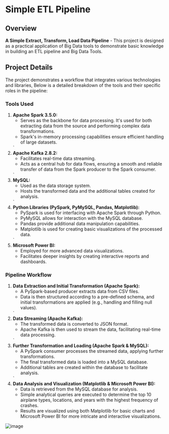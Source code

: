 <h1>Simple ETL Pipeline</h1>

<h2>Overview</h2>

<p><strong>A Simple Extract, Transform, Load Data Pipeline</strong> - This project is designed as a practical application of Big Data tools to demonstrate basic knowledge in building an ETL pipeline and Big Data Tools.</p>

<h2>Project Details</h2>

<p>The project demonstrates a workflow that integrates various technologies and libraries, Below is a detailed breakdown of the tools and their specific roles in the pipeline:</p>

<h3>Tools Used</h3>

<ol>
    <li>
        <strong>Apache Spark 3.5.0:</strong>
        <ul>
            <li>Serves as the backbone for data processing. It's used for both extracting data from the source and performing complex data transformations.</li>
            <li>Spark's in-memory processing capabilities ensure efficient handling of large datasets.</li>
        </ul>
    </li>
`
    <li>
        <strong>Apache Kafka 2.8.2:</strong>
        <ul>
            <li>Facilitates real-time data streaming.</li>
            <li>Acts as a central hub for data flows, ensuring a smooth and reliable transfer of data from the Spark producer to the Spark consumer.</li>
        </ul>
    </li>
`
    <li>
        <strong>MySQL:</strong>
        <ul>
            <li>Used as the data storage system.</li>
            <li>Hosts the transformed data and the additional tables created for analysis.</li>
        </ul>
    </li>
`
    <li>
        <strong>Python Libraries (PySpark, PyMySQL, Pandas, Matplotlib):</strong>
        <ul>
            <li>PySpark is used for interfacing with Apache Spark through Python.</li>
            <li>PyMySQL allows for interaction with the MySQL database.</li>
            <li>Pandas provide additional data manipulation capabilities.</li>
            <li>Matplotlib is used for creating basic visualizations of the processed data.</li>
        </ul>
    </li>
`
    <li>
        <strong>Microsoft Power BI:</strong>
        <ul>
            <li>Employed for more advanced data visualizations.</li>
            <li>Facilitates deeper insights by creating interactive reports and dashboards.</li>
        </ul>
    </li>
</ol>

<h3>Pipeline Workflow</h3>

<ol>
    <li>
        <strong>Data Extraction and Initial Transformation (Apache Spark):</strong>
        <ul>
            <li>A PySpark-based producer extracts data from CSV files.</li>
            <li>Data is then structured according to a pre-defined schema, and initial transformations are applied (e.g., handling and filling null values).</li>
        </ul>
    </li>
`
    <li>
        <strong>Data Streaming (Apache Kafka):</strong>
        <ul>
            <li>The transformed data is converted to JSON format.</li>
            <li>Apache Kafka is then used to stream the data, facilitating real-time data processing.</li>
        </ul>
    </li>
`
    <li>
        <strong>Further Transformation and Loading (Apache Spark & MySQL):</strong>
        <ul>
            <li>A PySpark consumer processes the streamed data, applying further transformations.</li>
            <li>The final transformed data is loaded into a MySQL database.</li>
            <li>Additional tables are created within the database to facilitate analysis.</li>
        </ul>
    </li>
`
    <li>
        <strong>Data Analysis and Visualization (Matplotlib & Microsoft Power BI):</strong>
        <ul>
            <li>Data is retrieved from the MySQL database for analysis.</li>
            <li>Simple analytical queries are executed to determine the top 10 airplane types, locations, and years with the highest frequency of crashes.</li>
            <li>Results are visualized using both Matplotlib for basic charts and Microsoft Power BI for more intricate and interactive visualizations.</li>
        </ul>
    </li>
</ol>

![image](https://github.com/AhmedMetwaly1287/SimpleETLPipeline/assets/139663311/aaed75ff-b573-455c-913b-b09bbcb92403)

